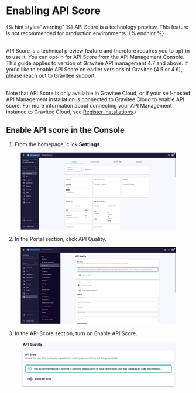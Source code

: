 # Enabling API Score



{% hint style="warning" %}
API Score is a technology preview. This feature is not recommended for production environments.
{% endhint %}

\
API Score is a technical preview feature and therefore requires you to opt-in to use it. You can opt-in for API Score from the API Management Console. This guide applies to version of Gravitee API management 4.7 and above. If you'd like to enable API Score on earlier versions of Gravitee (4.5 or 4.6), please reach out to Gravitee support.

\
Note that API Score is only available in Gravitee Cloud, or if your self-hosted API Management installation is connected to Gravitee Cloud to enable API score. For more information about connecting your API Management instance to Gravitee Cloud, see [Register installations](https://documentation.gravitee.io/gravitee-cloud/self-hosted/register-installations).\


## Enable API score in the Console

1. From the homepage, click **Settings**.

<figure><img src="../.gitbook/assets/image (219).png" alt=""><figcaption></figcaption></figure>

2. In the Portal section, click API Quality.

<figure><img src="../.gitbook/assets/image (220).png" alt=""><figcaption></figcaption></figure>

3. In the API Score section, turn on Enable API Score.

<figure><img src="../.gitbook/assets/image (221).png" alt=""><figcaption></figcaption></figure>
